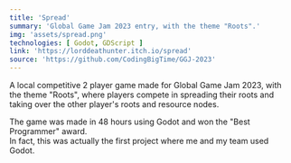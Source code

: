 ```yaml
---
title: 'Spread'
summary: 'Global Game Jam 2023 entry, with the theme "Roots".'
img: 'assets/spread.png'
technologies: [ Godot, GDScript ]
link: 'https://lorddeathunter.itch.io/spread'
source: 'https://github.com/CodingBigTime/GGJ-2023'
---
```


A local competitive 2 player game made for Global Game Jam 2023, with the theme "Roots", where players compete in
spreading their roots and taking over the other player\'s roots and resource nodes.

The game was made in 48 hours using Godot and won the "Best Programmer" award.\
In fact, this was actually the first project where me and my team used Godot.
